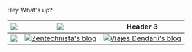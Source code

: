 Hey What's up?


|  [![](https://m.media-amazon.com/images/I/41uvQ6ytbkL._SY346_.jpg)](https://www.notion.so/Outliers-58d6160d1453405eb6d289248a8bb374)| [![](https://m.media-amazon.com/images/I/51PfH156fIL.jpg)](https://www.notion.so/Ultralearning-2507ce63b4564f0482a544749e31b1f1)   | Header 3   |
|:----------:|------------|------------|
| [![](https://i.imgur.com/7SujaMam.png)](http://robinforest.net/)  | [![Zentechnista's blog](https://i.imgur.com/7zN7WMMm.png)](https://zentechnista.github.io/) | [![Viajes Dendarii's blog](https://i.imgur.com/tdXK3kYm.png)](https://dendarii.es) |


